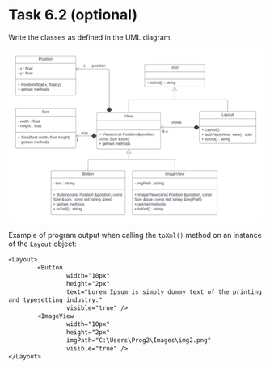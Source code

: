 # Task 6.2 (optional)

Write the classes as defined in the UML diagram.

![Task0602](Task0602.png)

Example of program output when calling the `toXml()` method on an instance of the `Layout` object:
```
<Layout>
        <Button
                width="10px"
                height="2px"
                text="Lorem Ipsum is simply dummy text of the printing and typesetting industry."
                visible="true" />
        <ImageView
                width="10px"
                height="2px"
                imgPath="C:\Users\Prog2\Images\img2.png"
                visible="true" />
</Layout>

```